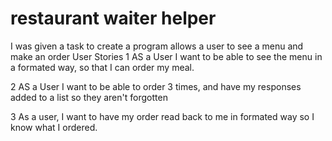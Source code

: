 # restaurant waiter helper
 I was given a task to create a program allows a user to see a menu and make an order
User Stories
1 AS a User I want to be able to see the menu in a formated way, so that I can order my meal.

2 AS a User I want to be able to order 3 times, and have my responses added to a list so they aren't forgotten

3 As a user, I want to have my order read back to me in formated way so I know what I ordered.
